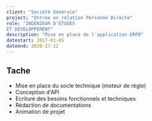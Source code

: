 ```yaml
---
client: "Société Générale"
project: "Entrée en relation Personne Directe"
role: "INGÉNIEUR D'ÉTUDES
ET DÉVELOPPEMENT" 
description: "Mise en place de l'application ERPD"
datestart: 2017-01-05
dateend: 2020-27-12
---
```


## Tache

- Mise en place du socle technique (moteur de règle)
- Conception d'API
- Ecriture des besoins fonctionnels et techniques
- Rédaction de documentations
- Animation de projet
